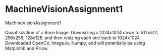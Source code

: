 # MachineVisionAssignment1
MachineVisionAssignment1

Quantisization of a Rose Image. Downsizing a 1024x1024 down to 512x512, 256x256, 128x128, and then resizing each one back to 1024x1024. Downloaded OpenCV, Image.io, Numpy, and will potentially be using Matplotlib and Pillow.
